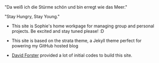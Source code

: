 "Da weiß ich die Stürme schön und bin erregt wie das Meer."

"Stay Hungry, Stay Young."

- This site is Sophie's home workpage for managing group and personal projects. Be excited and stay tuned please! :D

- This site is based on the strata theme, a Jekyll theme perfect for powering my GitHub hosted blog

- [David Forster](https://github.com/DavidForster) provided a lot of initial codes to build this site.
